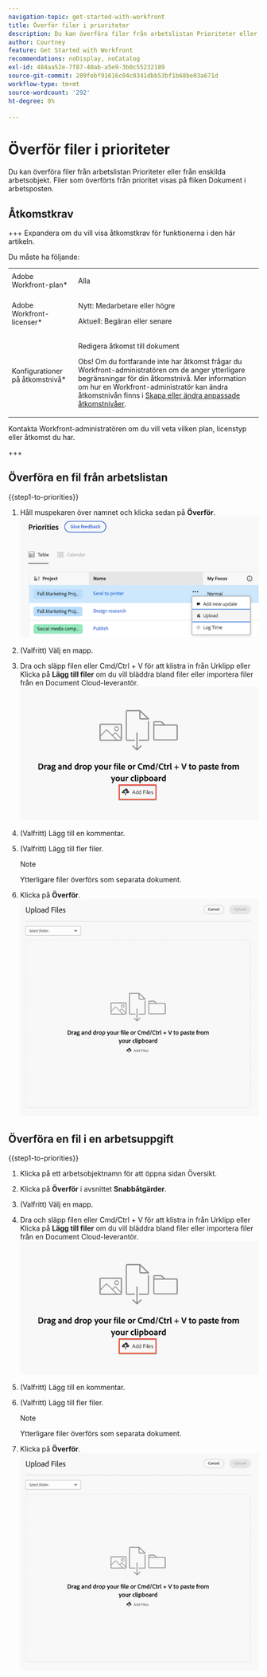 ```yaml
---
navigation-topic: get-started-with-workfront
title: Överför filer i prioriteter
description: Du kan överföra filer från arbetslistan Prioriteter eller från enskilda arbetsobjekt. Filer som överförts från prioritet visas på fliken Dokument i arbetsposten.
author: Courtney
feature: Get Started with Workfront
recommendations: noDisplay, noCatalog
exl-id: 484aa52e-7f87-40ab-a5e9-3b0c55232189
source-git-commit: 289febf91616c04c0341dbb53bf1b68be03a671d
workflow-type: tm+mt
source-wordcount: '292'
ht-degree: 0%

---
```


# Överför filer i prioriteter

Du kan överföra filer från arbetslistan Prioriteter eller från enskilda arbetsobjekt. Filer som överförts från prioritet visas på fliken Dokument i arbetsposten.

## Åtkomstkrav

+++ Expandera om du vill visa åtkomstkrav för funktionerna i den här artikeln.

Du måste ha följande:

<table style="table-layout:auto"> 
 <col> 
 <col> 
 <tbody> 
  <tr> 
   <td role="rowheader">Adobe Workfront-plan*</td> 
   <td> <p> Alla</p> </td> 
  </tr> 
  <tr> 
   <td role="rowheader">Adobe Workfront-licenser*</td> 
   <td> 
   <p>Nytt: Medarbetare eller högre</p> 
   <p>Aktuell: Begäran eller senare</p> </td> 
  </tr> 
  <tr> 
   <td role="rowheader">Konfigurationer på åtkomstnivå*</td> 
   <td> <p>Redigera åtkomst till dokument</p> <p>Obs! Om du fortfarande inte har åtkomst frågar du Workfront-administratören om de anger ytterligare begränsningar för din åtkomstnivå. Mer information om hur en Workfront-administratör kan ändra åtkomstnivån finns i <a href="../../administration-and-setup/add-users/configure-and-grant-access/create-modify-access-levels.md" class="MCXref xref">Skapa eller ändra anpassade åtkomstnivåer</a>.</p> </td> 
  </tr> 
 </tbody> 
</table>

Kontakta Workfront-administratören om du vill veta vilken plan, licenstyp eller åtkomst du har.

+++

## Överföra en fil från arbetslistan

{{step1-to-priorities}}

1. Håll muspekaren över namnet och klicka sedan på **Överför**.
   ![](assets/upload-file.png)
   <!--new screen for prod ![](assets/update-log-upload.png)-->
1. (Valfritt) Välj en mapp.
1. Dra och släpp filen eller Cmd/Ctrl + V för att klistra in från Urklipp
eller
Klicka på **Lägg till filer** om du vill bläddra bland filer eller importera filer från en Document Cloud-leverantör.
   ![](assets/add-files.png)
1. (Valfritt) Lägg till en kommentar.
1. (Valfritt) Lägg till fler filer.

   >[!NOTE]
   >
   >Ytterligare filer överförs som separata dokument.
1. Klicka på **Överför**.
   ![](assets/upload-file-module.png)


## Överföra en fil i en arbetsuppgift

{{step1-to-priorities}}

1. Klicka på ett arbetsobjektnamn för att öppna sidan Översikt.
1. Klicka på **Överför** i avsnittet **Snabbåtgärder**.
1. (Valfritt) Välj en mapp.
1. Dra och släpp filen eller Cmd/Ctrl + V för att klistra in från Urklipp
eller
Klicka på **Lägg till filer** om du vill bläddra bland filer eller importera filer från en Document Cloud-leverantör.
   ![](assets/add-files.png)
1. (Valfritt) Lägg till en kommentar.
1. (Valfritt) Lägg till fler filer.

   >[!NOTE]
   >
   >Ytterligare filer överförs som separata dokument.
1. Klicka på **Överför**.
   ![](assets/upload-file-module.png)
